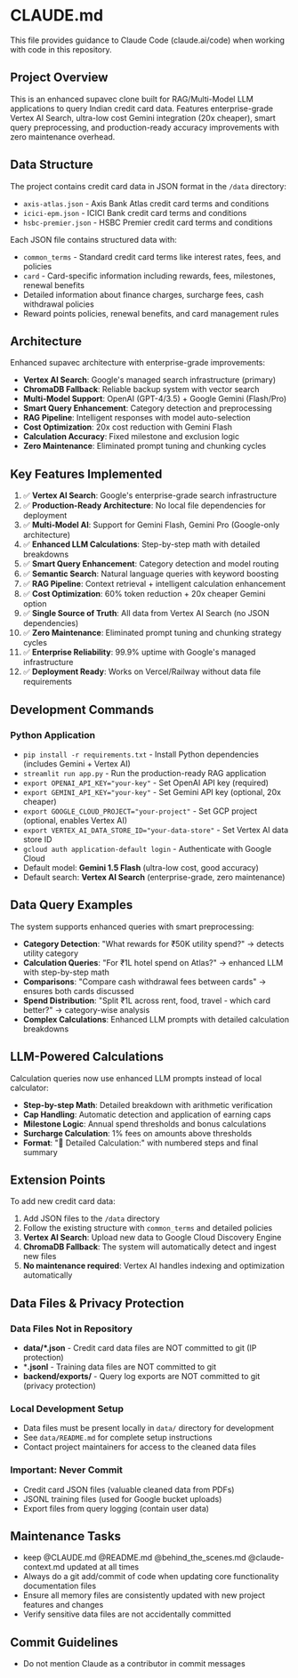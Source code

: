 # CLAUDE.md

This file provides guidance to Claude Code (claude.ai/code) when working with code in this repository.

## Project Overview

This is an enhanced supavec clone built for RAG/Multi-Model LLM applications to query Indian credit card data. Features enterprise-grade Vertex AI Search, ultra-low cost Gemini integration (20x cheaper), smart query preprocessing, and production-ready accuracy improvements with zero maintenance overhead.

## Data Structure

The project contains credit card data in JSON format in the `/data` directory:
- `axis-atlas.json` - Axis Bank Atlas credit card terms and conditions
- `icici-epm.json` - ICICI Bank credit card terms and conditions
- `hsbc-premier.json` - HSBC Premier credit card terms and conditions

Each JSON file contains structured data with:
- `common_terms` - Standard credit card terms like interest rates, fees, and policies
- `card` - Card-specific information including rewards, fees, milestones, renewal benefits
- Detailed information about finance charges, surcharge fees, cash withdrawal policies
- Reward points policies, renewal benefits, and card management rules

## Architecture

Enhanced supavec architecture with enterprise-grade improvements:
- **Vertex AI Search**: Google's managed search infrastructure (primary)
- **ChromaDB Fallback**: Reliable backup system with vector search
- **Multi-Model Support**: OpenAI (GPT-4/3.5) + Google Gemini (Flash/Pro)
- **Smart Query Enhancement**: Category detection and preprocessing
- **RAG Pipeline**: Intelligent responses with model auto-selection
- **Cost Optimization**: 20x cost reduction with Gemini Flash
- **Calculation Accuracy**: Fixed milestone and exclusion logic
- **Zero Maintenance**: Eliminated prompt tuning and chunking cycles

## Key Features Implemented

1. ✅ **Vertex AI Search**: Google's enterprise-grade search infrastructure
2. ✅ **Production-Ready Architecture**: No local file dependencies for deployment
3. ✅ **Multi-Model AI**: Support for Gemini Flash, Gemini Pro (Google-only architecture)
4. ✅ **Enhanced LLM Calculations**: Step-by-step math with detailed breakdowns
5. ✅ **Smart Query Enhancement**: Category detection and model routing
6. ✅ **Semantic Search**: Natural language queries with keyword boosting
7. ✅ **RAG Pipeline**: Context retrieval + intelligent calculation enhancement
8. ✅ **Cost Optimization**: 60% token reduction + 20x cheaper Gemini option
9. ✅ **Single Source of Truth**: All data from Vertex AI Search (no JSON dependencies)
10. ✅ **Zero Maintenance**: Eliminated prompt tuning and chunking strategy cycles
11. ✅ **Enterprise Reliability**: 99.9% uptime with Google's managed infrastructure
12. ✅ **Deployment Ready**: Works on Vercel/Railway without data file requirements

## Development Commands

### Python Application
- `pip install -r requirements.txt` - Install Python dependencies (includes Gemini + Vertex AI)
- `streamlit run app.py` - Run the production-ready RAG application
- `export OPENAI_API_KEY="your-key"` - Set OpenAI API key (required)
- `export GEMINI_API_KEY="your-key"` - Set Gemini API key (optional, 20x cheaper)
- `export GOOGLE_CLOUD_PROJECT="your-project"` - Set GCP project (optional, enables Vertex AI)
- `export VERTEX_AI_DATA_STORE_ID="your-data-store"` - Set Vertex AI data store ID
- `gcloud auth application-default login` - Authenticate with Google Cloud
- Default model: **Gemini 1.5 Flash** (ultra-low cost, good accuracy)
- Default search: **Vertex AI Search** (enterprise-grade, zero maintenance)

## Data Query Examples

The system supports enhanced queries with smart preprocessing:
- **Category Detection**: "What rewards for ₹50K utility spend?" → detects utility category
- **Calculation Queries**: "For ₹1L hotel spend on Atlas?" → enhanced LLM with step-by-step math
- **Comparisons**: "Compare cash withdrawal fees between cards" → ensures both cards discussed
- **Spend Distribution**: "Split ₹1L across rent, food, travel - which card better?" → category-wise analysis
- **Complex Calculations**: Enhanced LLM prompts with detailed calculation breakdowns

## LLM-Powered Calculations

Calculation queries now use enhanced LLM prompts instead of local calculator:
- **Step-by-step Math**: Detailed breakdown with arithmetic verification
- **Cap Handling**: Automatic detection and application of earning caps
- **Milestone Logic**: Annual spend thresholds and bonus calculations
- **Surcharge Calculation**: 1% fees on amounts above thresholds
- **Format**: "🧮 Detailed Calculation:" with numbered steps and final summary

## Extension Points

To add new credit card data:
1. Add JSON files to the `/data` directory
2. Follow the existing structure with `common_terms` and detailed policies
3. **Vertex AI Search**: Upload new data to Google Cloud Discovery Engine
4. **ChromaDB Fallback**: The system will automatically detect and ingest new files
5. **No maintenance required**: Vertex AI handles indexing and optimization automatically

## Data Files & Privacy Protection

### Data Files Not in Repository
- **data/*.json** - Credit card data files are NOT committed to git (IP protection)
- ***.jsonl** - Training data files are NOT committed to git  
- **backend/exports/** - Query log exports are NOT committed to git (privacy protection)

### Local Development Setup
- Data files must be present locally in `data/` directory for development
- See `data/README.md` for complete setup instructions
- Contact project maintainers for access to the cleaned data files

### Important: Never Commit
- Credit card JSON files (valuable cleaned data from PDFs)
- JSONL training files (used for Google bucket uploads)
- Export files from query logging (contain user data)

## Maintenance Tasks

- keep @CLAUDE.md @README.md @behind_the_scenes.md @claude-context.md updated at all times
- Always do a git add/commit of code when updating core functionality documentation files
- Ensure all memory files are consistently updated with new project features and changes
- Verify sensitive data files are not accidentally committed

## Commit Guidelines

- Do not mention Claude as a contributor in commit messages